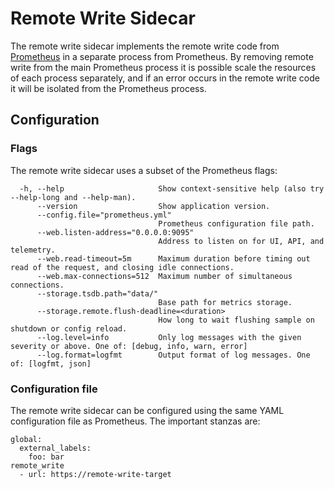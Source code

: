 # Remote Write Sidecar

The remote write sidecar implements the remote write code from
[Prometheus](https://prometheus.io) in a separate process from Prometheus. By
removing remote write from the main Prometheus process it is possible scale the
resources of each process separately, and if an error occurs in the remote write
code it will be isolated from the Prometheus process.

## Configuration

### Flags

The remote write sidecar uses a subset of the Prometheus flags:
```
  -h, --help                     Show context-sensitive help (also try --help-long and --help-man).
      --version                  Show application version.
      --config.file="prometheus.yml"
                                 Prometheus configuration file path.
      --web.listen-address="0.0.0.0:9095"
                                 Address to listen on for UI, API, and telemetry.
      --web.read-timeout=5m      Maximum duration before timing out read of the request, and closing idle connections.
      --web.max-connections=512  Maximum number of simultaneous connections.
      --storage.tsdb.path="data/"
                                 Base path for metrics storage.
      --storage.remote.flush-deadline=<duration>
                                 How long to wait flushing sample on shutdown or config reload.
      --log.level=info           Only log messages with the given severity or above. One of: [debug, info, warn, error]
      --log.format=logfmt        Output format of log messages. One of: [logfmt, json]
```

### Configuration file

The remote write sidecar can be configured using the same YAML configuration
file as Prometheus. The important stanzas are:
```
global:
  external_labels:
    foo: bar
remote_write
  - url: https://remote-write-target
```
